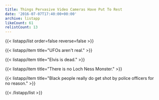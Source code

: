 ```yaml
---
title: Things Pervasive Video Cameras Have Put To Rest
date: '2016-07-07T17:40:00+00:00'
archive: listapp
likeCount: 61
relistCount: 13
---
```



{{< listapp/list order=false reverse=false >}}

   {{< listapp/item title="UFOs aren't real." >}}

   {{< listapp/item title="Elvis is dead." >}}

   {{< listapp/item title="There is no Loch Ness Monster." >}}

   {{< listapp/item title="Black people really do get shot by police officers for no reason." >}}

{{< /listapp/list >}}
